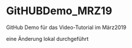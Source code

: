 # GitHUBDemo_MRZ19
GitHub Demo für das Video-Tutorial im März2019

eine Änderung lokal durchgeführt
